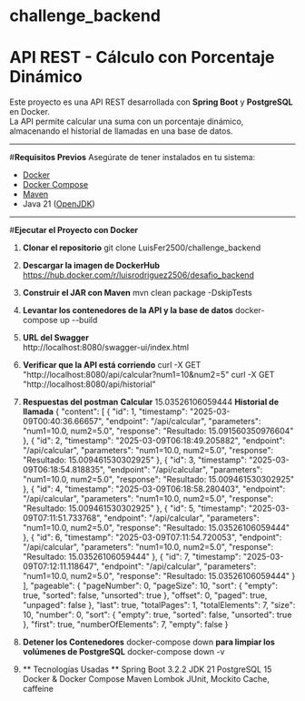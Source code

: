 # challenge_backend
# API REST - Cálculo con Porcentaje Dinámico

Este proyecto es una API REST desarrollada con **Spring Boot** y **PostgreSQL** en Docker.  
La API permite calcular una suma con un porcentaje dinámico, almacenando el historial de llamadas en una base de datos.

---

#**Requisitos Previos**
Asegúrate de tener instalados en tu sistema:
- [Docker](https://www.docker.com/get-started)
- [Docker Compose](https://docs.docker.com/compose/install/)
- [Maven](https://maven.apache.org/install.html)
- Java 21 ([OpenJDK](https://jdk.java.net/21/))

---

#**Ejecutar el Proyecto con Docker**
1. **Clonar el repositorio**
   git clone LuisFer2500/challenge_backend
2. **Descargar la imagen de DockerHub**
	https://hub.docker.com/r/luisrodriguez2506/desafio_backend
3. **Construir el JAR con Maven**
	mvn clean package -DskipTests
4. **Levantar los contenedores de la API y la base de datos**
	docker-compose up --build
5. **URL del Swagger**	
	http://localhost:8080/swagger-ui/index.html
6. **Verificar que la API está corriendo**
	curl -X GET "http://localhost:8080/api/calcular?num1=10&num2=5"
	curl -X GET "http://localhost:8080/api/historial"

7. **Respuestas del postman**
	**Calcular**
		15.03526106059444
	**Historial de llamada**
	{
		"content": [
			{
				"id": 1,
				"timestamp": "2025-03-09T00:40:36.66657",
				"endpoint": "/api/calcular",
				"parameters": "num1=10.0, num2=5.0",
				"response": "Resultado: 15.091560350976604"
			},
			{
				"id": 2,
				"timestamp": "2025-03-09T06:18:49.205882",
				"endpoint": "/api/calcular",
				"parameters": "num1=10.0, num2=5.0",
				"response": "Resultado: 15.009461530302925"
			},
			{
				"id": 3,
				"timestamp": "2025-03-09T06:18:54.818835",
				"endpoint": "/api/calcular",
				"parameters": "num1=10.0, num2=5.0",
				"response": "Resultado: 15.009461530302925"
			},
			{
				"id": 4,
				"timestamp": "2025-03-09T06:18:58.280403",
				"endpoint": "/api/calcular",
				"parameters": "num1=10.0, num2=5.0",
				"response": "Resultado: 15.009461530302925"
			},
			{
				"id": 5,
				"timestamp": "2025-03-09T07:11:51.733768",
				"endpoint": "/api/calcular",
				"parameters": "num1=10.0, num2=5.0",
				"response": "Resultado: 15.03526106059444"
			},
			{
				"id": 6,
				"timestamp": "2025-03-09T07:11:54.720053",
				"endpoint": "/api/calcular",
				"parameters": "num1=10.0, num2=5.0",
				"response": "Resultado: 15.03526106059444"
			},
			{
				"id": 7,
				"timestamp": "2025-03-09T07:12:11.118647",
				"endpoint": "/api/calcular",
				"parameters": "num1=10.0, num2=5.0",
				"response": "Resultado: 15.03526106059444"
			}
		],
		"pageable": {
			"pageNumber": 0,
			"pageSize": 10,
			"sort": {
				"empty": true,
				"sorted": false,
				"unsorted": true
			},
			"offset": 0,
			"paged": true,
			"unpaged": false
		},
		"last": true,
		"totalPages": 1,
		"totalElements": 7,
		"size": 10,
		"number": 0,
		"sort": {
			"empty": true,
			"sorted": false,
			"unsorted": true
		},
		"first": true,
		"numberOfElements": 7,
		"empty": false
	}
8. **Detener los Contenedores**
	docker-compose down
	**para limpiar los volúmenes de PostgreSQL**
	docker-compose down -v
9. ** Tecnologías Usadas **
	Spring Boot 3.2.2
	JDK 21
	PostgreSQL 15
	Docker & Docker Compose
	Maven
	Lombok
	JUnit, Mockito
	Cache, caffeine



   

